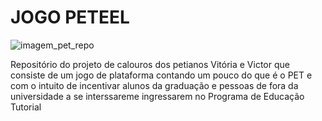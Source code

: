 # JOGO PETEEL
![imagem_pet_repo](https://user-images.githubusercontent.com/71520316/94461500-987a4380-0190-11eb-9a1c-7bf6a4420df0.png)

Repositório do projeto de calouros dos petianos Vitória e Victor que consiste de um jogo de plataforma contando um pouco do que é o PET e com o intuito de incentivar alunos da graduação e pessoas de fora da universidade a se interssareme ingressarem no Programa de Educação Tutorial
